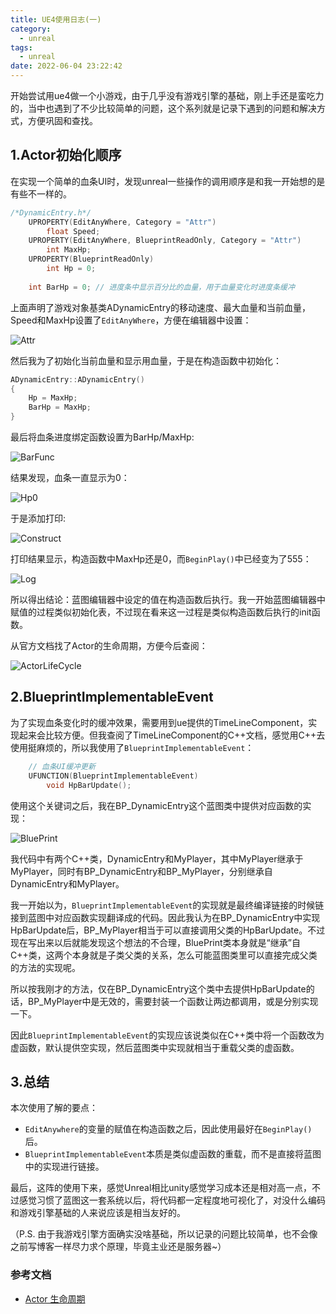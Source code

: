 ```yaml
---
title: UE4使用日志(一)
category:
  - unreal
tags:
  - unreal
date: 2022-06-04 23:22:42
---
```


开始尝试用ue4做一个小游戏，由于几乎没有游戏引擎的基础，刚上手还是蛮吃力的，当中也遇到了不少比较简单的问题，这个系列就是记录下遇到的问题和解决方式，方便巩固和查找。
<!-- more -->

## 1.Actor初始化顺序

在实现一个简单的血条UI时，发现unreal一些操作的调用顺序是和我一开始想的是有些不一样的。

```cpp
/*DynamicEntry.h*/
	UPROPERTY(EditAnyWhere, Category = "Attr")
		float Speed;
	UPROPERTY(EditAnyWhere, BlueprintReadOnly, Category = "Attr")
		int MaxHp;
	UPROPERTY(BlueprintReadOnly)
		int Hp = 0;
	
	int BarHp = 0; // 进度条中显示百分比的血量，用于血量变化时进度条缓冲
```

上面声明了游戏对象基类ADynamicEntry的移动速度、最大血量和当前血量，Speed和MaxHp设置了`EditAnyWhere`，方便在编辑器中设置：

![Attr](Attr.png)

然后我为了初始化当前血量和显示用血量，于是在构造函数中初始化：

```cpp
ADynamicEntry::ADynamicEntry()
{
	Hp = MaxHp;
	BarHp = MaxHp;
}
```

最后将血条进度绑定函数设置为BarHp/MaxHp:

![BarFunc](BarFunc.png)

结果发现，血条一直显示为0：

![Hp0](Hp0.png)

于是添加打印:

![Construct](Construct.png)

打印结果显示，构造函数中MaxHp还是0，而`BeginPlay()`中已经变为了555：

![Log](Log.png)

所以得出结论：蓝图编辑器中设定的值在构造函数后执行。我一开始蓝图编辑器中赋值的过程类似初始化表，不过现在看来这一过程是类似构造函数后执行的init函数。

从官方文档找了Actor的生命周期，方便今后查阅：

![ActorLifeCycle](ActorLifeCycle.png)

## 2.BlueprintImplementableEvent

为了实现血条变化时的缓冲效果，需要用到ue提供的TimeLineComponent，实现起来会比较方便。但我查阅了TimeLineComponent的C\+\+文档，感觉用C\+\+去使用挺麻烦的，所以我使用了`BlueprintImplementableEvent`：

```cpp
	// 血条UI缓冲更新
	UFUNCTION(BlueprintImplementableEvent)
		void HpBarUpdate();
```

使用这个关键词之后，我在BP_DynamicEntry这个蓝图类中提供对应函数的实现：

![BluePrint](BluePrint.png)

我代码中有两个C++类，DynamicEntry和MyPlayer，其中MyPlayer继承于MyPlayer，同时有BP_DynamicEntry和BP_MyPlayer，分别继承自DynamicEntry和MyPlayer。

我一开始以为，`BlueprintImplementableEvent`的实现就是最终编译链接的时候链接到蓝图中对应函数实现翻译成的代码。因此我认为在BP_DynamicEntry中实现HpBarUpdate后，BP_MyPlayer相当于可以直接调用父类的HpBarUpdate。不过现在写出来以后就能发现这个想法的不合理，BluePrint类本身就是“继承”自C\+\+类，这两个本身就是子类父类的关系，怎么可能蓝图类里可以直接完成父类的方法的实现呢。

所以按我刚才的方法，仅在BP_DynamicEntry这个类中去提供HpBarUpdate的话，BP_MyPlayer中是无效的，需要封装一个函数让两边都调用，或是分别实现一下。

因此`BlueprintImplementableEvent`的实现应该说类似在C\+\+类中将一个函数改为虚函数，默认提供空实现，然后蓝图类中实现就相当于重载父类的虚函数。

## 3.总结

本次使用了解的要点：

* `EditAnywhere`的变量的赋值在构造函数之后，因此使用最好在`BeginPlay()`后。
* `BlueprintImplementableEvent`本质是类似虚函数的重载，而不是直接将蓝图中的实现进行链接。

最后，这阵的使用下来，感觉Unreal相比unity感觉学习成本还是相对高一点，不过感觉习惯了蓝图这一套系统以后，将代码都一定程度地可视化了，对没什么编码和游戏引擎基础的人来说应该是相当友好的。

（P.S. 由于我游戏引擎方面确实没啥基础，所以记录的问题比较简单，也不会像之前写博客一样尽力求个原理，毕竟主业还是服务器~）

### 参考文档

* [Actor 生命周期](https://docs.unrealengine.com/5.0/zh-CN/unreal-engine-actor-lifecycle/)


